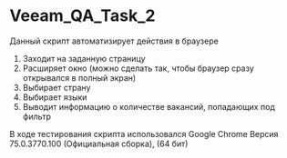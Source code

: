 # Veeam_QA_Task_2
Данный скрипт автоматизирует действия в браузере
1. Заходит на заданную страницу
2. Расширяет окно (можно сделать так, чтобы браузер сразу открывался в полный экран)
3. Выбирает страну
4. Выбирает языки
5. Выводит информацию о количестве вакансий, попадающих под фильтр

В ходе тестирования скрипта использовался Google Chrome Версия 75.0.3770.100 (Официальная сборка), (64 бит)
